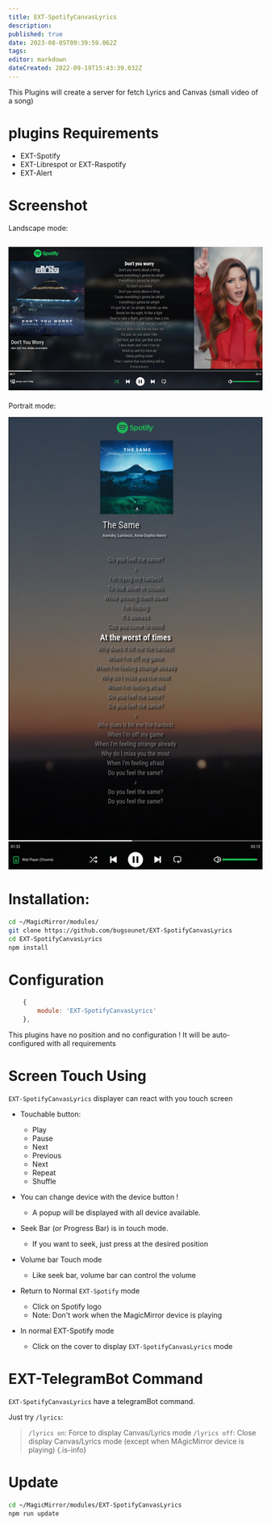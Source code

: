 ```yaml
---
title: EXT-SpotifyCanvasLyrics
description: 
published: true
date: 2023-08-05T09:39:59.062Z
tags: 
editor: markdown
dateCreated: 2022-09-19T15:43:39.032Z
---
```


This Plugins will create a server for fetch Lyrics and Canvas (small video of a song)
 
 # plugins Requirements
  * EXT-Spotify
  * EXT-Librespot or EXT-Raspotify
  * EXT-Alert

 # Screenshot
 
Landscape mode:

![landscape.png](/resources/spotifycanvaslyrics/landscape.png)
---
Portrait mode:

![portrait.png](/resources/spotifycanvaslyrics/portrait.png)

 # Installation:
 
 ```sh
 cd ~/MagicMirror/modules/
 git clone https://github.com/bugsounet/EXT-SpotifyCanvasLyrics
 cd EXT-SpotifyCanvasLyrics
 npm install
 ```
 
 # Configuration
 
```js
    {
        module: 'EXT-SpotifyCanvasLyrics'
    },
 ```
 
 This plugins have no position and no configuration !
 It will be auto-configured with all requirements
 
 # Screen Touch Using
 
 `EXT-SpotifyCanvasLyrics` displayer can react with you touch screen
 
 * Touchable button:
    * Play
    * Pause
    * Next
    * Previous
    * Next
    * Repeat
    * Shuffle
  
  * You can change device with the device button !
    * A popup will be displayed with all device available.
  
  * Seek Bar (or Progress Bar) is in touch mode. 
    * If you want to seek, just press at the desired position
  
  * Volume bar Touch mode
    * Like seek bar, volume bar can control the volume

  * Return to Normal `EXT-Spotify` mode
    * Click on Spotify logo
    * Note: Don't work when the MagicMirror device is playing
    
  * In normal EXT-Spotify mode
    * Click on the cover to display `EXT-SpotifyCanvasLyrics` mode

 # EXT-TelegramBot Command
 `EXT-SpotifyCanvasLyrics` have a telegramBot command.
 
 Just try `/lyrics`:
 
> `/lyrics on`: Force to display Canvas/Lyrics mode
> `/lyrics off`: Close display Canvas/Lyrics mode (except when MAgicMirror device is playing)
{.is-info}
 
 # Update
 
 ```sh
 cd ~/MagicMirror/modules/EXT-SpotifyCanvasLyrics
 npm run update
 ```
